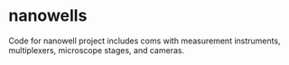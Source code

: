 # nanowells
Code for nanowell project includes coms with measurement instruments, multiplexers, microscope stages, and cameras.

